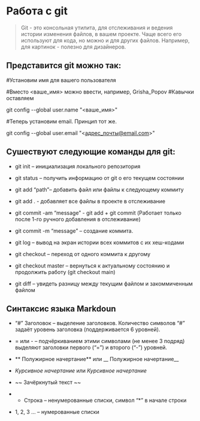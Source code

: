 # Работа с git

>Git - это консольная утилита, для отслеживания и ведения истории изменения файлов, в вашем проекте. Чаще всего его используют для кода, но можно и для других файлов. Например, для картинок - полезно для дизайнеров.

## Представится git можно так:

#Установим имя для вашего пользователя

#Вместо <ваше_имя> можно ввести, например, Grisha_Popov
#Кавычки оставляем

git config --global user.name "<ваше_имя>"

#Теперь установим email. Принцип тот же.

git config --global user.email "<адрес_почты@email.com>"

## **Сушествуют следующие команды для git:**

*	git init – инициализация локального репозитория

*	git status – получить информацию от git о его текущем 
состоянии

*	git add “path”– добавить файл или файлы к следующему коммиту

* git add . - добавляет все файлы в проекте в отслеживание

*	git commit -am “message” - git add + git commit (Работает только после 1-го ручного добавления в отслеживание)

*	git commit -m “message” – создание коммита.

*	git log – вывод на экран истории всех коммитов с их 
хеш-кодами

*	git checkout – переход от одного коммита к другому

*	git checkout master – вернуться к актуальному состоянию и продолжить работу (git checkout main)

*	git diff – увидеть разницу между текущим файлом и закоммиченным файлом


## **Cинтаксис языка Markdoun**

 * “#” Заголовок – выделение заголовков.
  Количество символов “#” задаёт уровень заголовка  (поддерживается 6 уровней).


*	= или - – подчёркиванием этими символами (не менее 3 подряд) выделяют заголовки  первого (“=”) и второго (“-”) уровней.


*	** Полужирное начертание** или __ Полужирное начертание__


*	*Курсивное начертание* или _Курсивное начертание_


*	~~ Зачёркнутый текст ~~

*	* Строка – ненумерованные списки, символ “*” в начале строки


*	1, 2, 3 … – нумерованные списки





